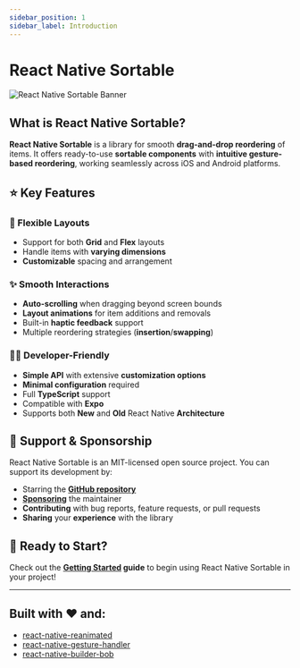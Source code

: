 ```yaml
---
sidebar_position: 1
sidebar_label: Introduction
---
```


# React Native Sortable

![React Native Sortable Banner](@site/static/img/banner.png)

## What is React Native Sortable?

**React Native Sortable** is a library for smooth **drag-and-drop reordering** of items. It offers ready-to-use **sortable components** with **intuitive gesture-based reordering**, working seamlessly across iOS and Android platforms.

## ⭐ Key Features

### 🎯 Flexible Layouts

- Support for both **Grid** and **Flex** layouts
- Handle items with **varying dimensions**
- **Customizable** spacing and arrangement

### ✨ Smooth Interactions

- **Auto-scrolling** when dragging beyond screen bounds
- **Layout animations** for item additions and removals
- Built-in **haptic feedback** support
- Multiple reordering strategies (**insertion**/**swapping**)

### 👩‍💻 Developer-Friendly

- **Simple API** with extensive **customization options**
- **Minimal configuration** required
- Full **TypeScript** support
- Compatible with **Expo**
- Supports both **New** and **Old** React Native **Architecture**

## 💝 Support & Sponsorship

React Native Sortable is an MIT-licensed open source project. You can support its development by:

- Starring the **[GitHub repository](https://github.com/MatiPl01/react-native-sortable)**
- **[Sponsoring](https://github.com/sponsors/MatiPl01)** the maintainer <!-- TODO: Check if link works -->
- **Contributing** with bug reports, feature requests, or pull requests
- **Sharing** your **experience** with the library

## 🚀 Ready to Start?

Check out the **[Getting Started](./getting-started) guide** to begin using React Native Sortable in your project!

---

## Built with ❤️ and:

- [react-native-reanimated](https://github.com/software-mansion/react-native-reanimated)
- [react-native-gesture-handler](https://github.com/software-mansion/react-native-gesture-handler)
- [react-native-builder-bob](https://github.com/callstack/react-native-builder-bob)
